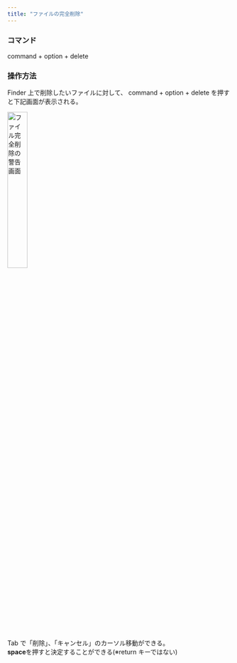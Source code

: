 ```yaml
---
title: "ファイルの完全削除"
---
```


### コマンド

command + option + delete

### 操作方法

Finder 上で削除したいファイルに対して、
command + option + delete を押すと下記画面が表示される。

<!-- https://gyazo.com/1d332d7fb6b5bd701593dab67f82d15e -->

<img src="https://storage.googleapis.com/zenn-user-upload/rr2bit4vzg7ni3uzf5s4e4v4v7o5" alt= "ファイル完全削除の警告画面" width = "30%">

<!-- ![ファイル完全削除の警告画面](https://storage.googleapis.com/zenn-user-upload/rr2bit4vzg7ni3uzf5s4e4v4v7o5 =300x) -->

Tab で「削除」、「キャンセル」のカーソル移動ができる。  
**space**を押すと決定することができる(※return キーではない)

